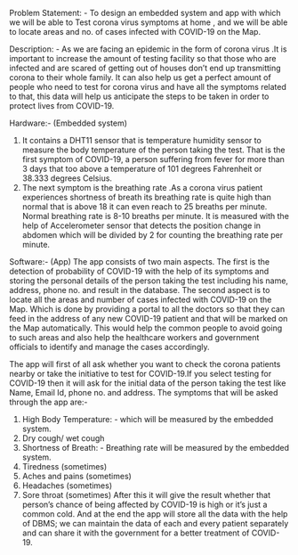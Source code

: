 Problem Statement: - To design an embedded system and app  with which we will be able to Test corona virus symptoms at home , and we will be able to locate areas and no. of cases infected with COVID-19 on the Map.

Description:  - As we are facing an epidemic in the form of corona virus .It is important to increase the amount of testing facility so that those who are infected and are scared of getting out of houses don’t end up transmitting corona to their whole family. It can also help us get a perfect amount of people who need to test for corona virus and have all the symptoms related to that, this data will help us anticipate the steps to be taken in order to protect lives from COVID-19.

Hardware:-
(Embedded system)
1.	It contains a DHT11 sensor that is temperature humidity sensor to measure the body temperature of the person taking the test. That is the first symptom of COVID-19, a person suffering from fever for more than 3 days that too above a temperature of 101 degrees Fahrenheit or 38.333 degrees Celsius.
2.	The next symptom is the breathing rate .As a corona virus patient experiences shortness of breath its breathing rate is quite high than normal that is above 18 it can even reach to 25 breaths per minute. Normal breathing rate is 8-10 breaths per minute. It is measured with the help of Accelerometer sensor that detects the position change in abdomen which will be divided by 2 for counting the breathing rate per minute.

Software:-
(App)
The app consists of two main aspects. The first is the detection of probability of COVID-19 with the help of its symptoms and storing the personal details of the person taking the test including his name, address, phone no. and result in the database. The second aspect is to locate all the areas and number of cases infected with COVID-19 on the Map. Which is done by providing a portal to all the doctors so that they can feed in the address of any new COVID-19 patient and that will be marked on the Map automatically. This would help the common people to avoid going to such areas and also help the healthcare workers and government officials to identify and manage the cases accordingly.

The app will first of all ask whether you want to check the corona patients nearby or take the initiative to test for COVID-19.If you select testing for COVID-19 then it will ask for the initial data of the person taking the test like Name, Email Id, phone no. and address. The symptoms that will be asked through the app are:-
1. High Body Temperature: - which will be measured by the embedded system.
2. Dry cough/ wet cough
3. Shortness of Breath: - Breathing rate will be measured by the embedded system.
4. Tiredness (sometimes)
5. Aches and pains (sometimes)
6. Headaches (sometimes)
7. Sore throat (sometimes)
After this it will give the result whether that person’s chance of being affected by COVID-19 is high or it’s just a common cold.
And at the end the app will store all the data with the help of DBMS; we can maintain the data of each and every patient separately and can share it with the government for a better treatment of COVID-19. 
